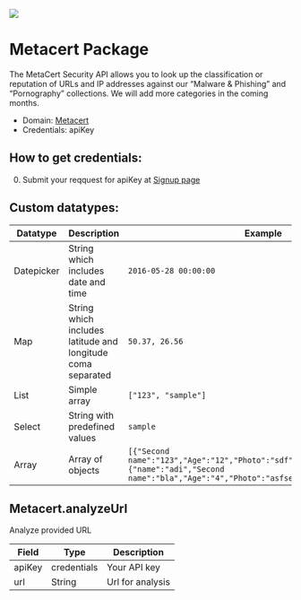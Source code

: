 [![](https://scdn.rapidapi.com/RapidAPI_banner.png)](https://rapidapi.com/package/Metacert/functions?utm_source=RapidAPIGitHub_MetacertFunctions&utm_medium=button&utm_content=RapidAPI_GitHub)

# Metacert Package
The MetaCert Security API allows you to look up the classification or reputation of URLs and IP addresses against our “Malware & Phishing” and “Pornography” collections. We will add more categories in the coming months.
* Domain: [Metacert](http://https://www.metacert.com/)
* Credentials: apiKey

## How to get credentials: 
0. Submit your reqquest for apiKey at [Signup page](https://developer.metacert.com/signup/)



## Custom datatypes: 
 |Datatype|Description|Example
 |--------|-----------|----------
 |Datepicker|String which includes date and time|```2016-05-28 00:00:00```
 |Map|String which includes latitude and longitude coma separated|```50.37, 26.56```
 |List|Simple array|```["123", "sample"]``` 
 |Select|String with predefined values|```sample```
 |Array|Array of objects|```[{"Second name":"123","Age":"12","Photo":"sdf","Draft":"sdfsdf"},{"name":"adi","Second name":"bla","Age":"4","Photo":"asfserwe","Draft":"sdfsdf"}] ```
 

## Metacert.analyzeUrl
Analyze provided URL

| Field | Type       | Description
|-------|------------|----------
| apiKey| credentials| Your API key
| url   | String     | Url for analysis

